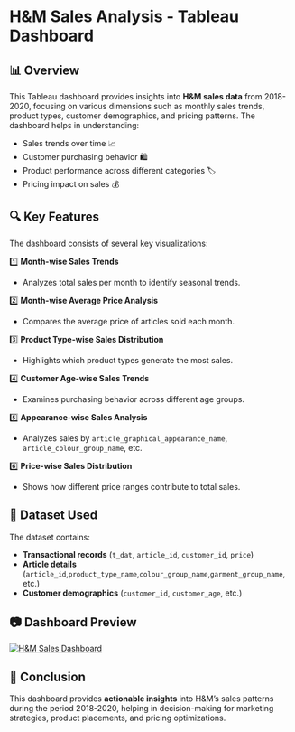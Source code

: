 # H&M Sales Analysis - Tableau Dashboard

## 📊 Overview
This Tableau dashboard provides insights into **H&M sales data** from 2018-2020, focusing on various dimensions such as monthly sales trends, product types, customer demographics, and pricing patterns. The dashboard helps in understanding:
- Sales trends over time 📈
- Customer purchasing behavior 🛍️
- Product performance across different categories 🏷️
- Pricing impact on sales 💰

## 🔍 Key Features
The dashboard consists of several key visualizations:

1️⃣ **Month-wise Sales Trends** 
   - Analyzes total sales per month to identify seasonal trends.  

2️⃣ **Month-wise Average Price Analysis**   
   - Compares the average price of articles sold each month.  

3️⃣ **Product Type-wise Sales Distribution** 
   - Highlights which product types generate the most sales.  

4️⃣ **Customer Age-wise Sales Trends** 
   - Examines purchasing behavior across different age groups.  

5️⃣ **Appearance-wise Sales Analysis** 
   - Analyzes sales by `article_graphical_appearance_name`, `article_colour_group_name`, etc.  

6️⃣ **Price-wise Sales Distribution**   
   - Shows how different price ranges contribute to total sales.  

## 📂 Dataset Used
The dataset contains:
- **Transactional records** (`t_dat`, `article_id`, `customer_id`, `price`)  
- **Article details** (`article_id`,`product_type_name`,`colour_group_name`,`garment_group_name`, etc.)  
- **Customer demographics** (`customer_id`, `customer_age`, etc.)

## 📷 Dashboard Preview

[![H&M Sales Dashboard](https://public.tableau.com/static/images/HM/HM2018-20SalesReport/Dashboard1/1.png)](https://public.tableau.com/views/HM2018-20SalesReport/Dashboard1)

## 📌 Conclusion
This dashboard provides **actionable insights** into H&M’s sales patterns during the period 2018-2020, helping in decision-making for marketing strategies, product placements, and pricing optimizations.
